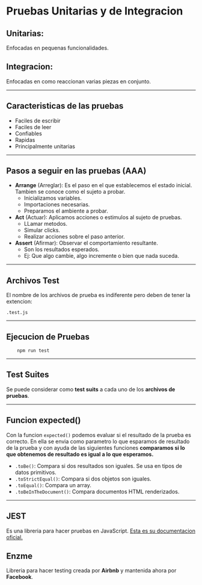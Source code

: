 # Pruebas Unitarias y de Integracion

## Unitarias:
Enfocadas en pequenas funcionalidades.

## Integracion:
Enfocadas en como reaccionan varias piezas en conjunto.

---

## Caracteristicas de las pruebas
- Faciles de escribir
- Faciles de leer
- Confiables
- Rapidas
- Principalmente unitarias

---

## Pasos a seguir en las pruebas (AAA)
* __Arrange__ (Arreglar): Es el paso en el que establecemos el estado inicial. Tambien se conoce como el sujeto a probar.
    - Inicializamos variables.
    - Importaciones necesarias.
    - Preparamos el ambiente a probar.
* __Act__ (Actuar): Aplicamos acciones o estimulos al sujeto de pruebas.
    - LLamar metodos.
    - Simular clicks.
    - Realizar acciones sobre el paso anterior.
* __Assert__ (Afirmar): Observar el comportamiento resultante.
    - Son los resultados esperados.
    - Ej: Que algo cambie, algo incremente o bien que nada suceda.

---

## Archivos Test

El nombre de los archivos de prueba es indiferente pero deben de tener la extencion:
```
.test.js
```

---

## Ejecucion de Pruebas

```
    npm run test
```

---

## Test Suites

Se puede considerar como __test suits__ a cada uno de los __archivos de pruebas__.

---

## Funcion expected()

Con la funcion ```expected()``` podemos evaluar si el resultado de la prueba es correcto. En ella se envia como parametro lo que esparamos de resultado de la prueba y con ayuda de las siguientes funciones __comparamos si lo que obtenemos de resultado es igual a lo que esperamos.__

* ```.toBe()```: Compara si dos resultados son iguales. Se usa en tipos de datos primitivos.
* ```.toStrictEqual()```: Compara si dos objetos son iguales.
* ```.toEqual()```: Compara un array.
* ```.toBeInTheDocument()```: Compara documentos HTML renderizados.

---

## JEST

Es una libreria para hacer pruebas en JavaScript. [Esta es su documentacion oficial.](https://jestjs.io/)

## Enzme

Libreria para hacer testing creada por __Airbnb__ y mantenida ahora por __Facebook__.



